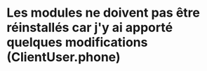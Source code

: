 # Les modules ne doivent pas être réinstallés car j'y ai apporté quelques modifications (ClientUser.phone)